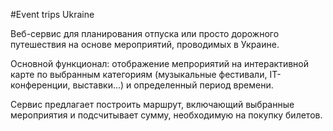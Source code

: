 #Event trips Ukraine

Веб-сервис для планирования отпуска или просто дорожного путешествия на основе мероприятий, проводимых в Украине.

Основной функционал: отображение мепрориятий на интерактивной карте по выбранным категориям (музыкальные фестивали, IT-конференции, выставки...) и определенный период времени.

Сервис предлагает построить маршрут, включающий выбранные мероприятия и подсчитывает сумму, необходимую на покупку билетов.
